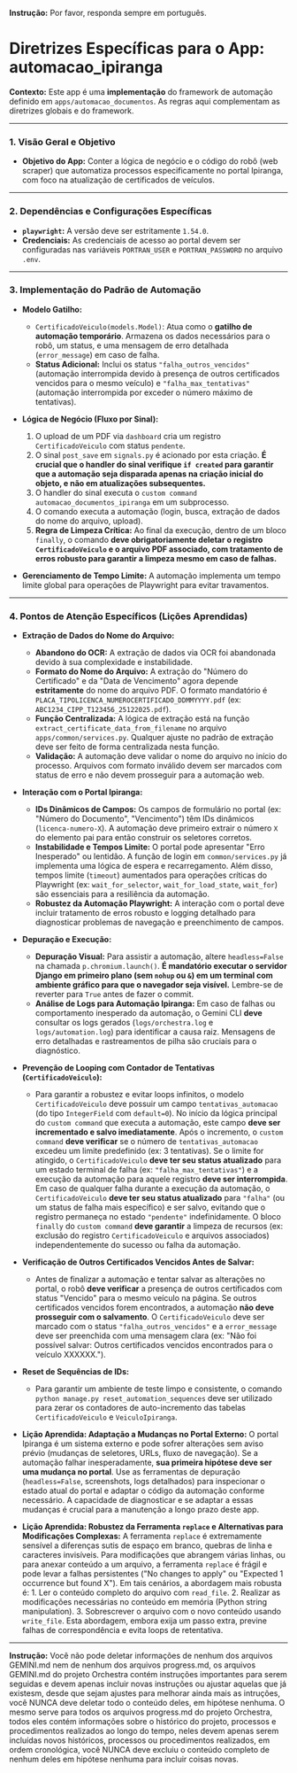 **Instrução:** Por favor, responda sempre em português.

# Diretrizes Específicas para o App: automacao_ipiranga

**Contexto:** Este app é uma **implementação** do framework de automação definido em `apps/automacao_documentos`. As regras aqui complementam as diretrizes globais e do framework.

---

### 1. Visão Geral e Objetivo

*   **Objetivo do App:** Conter a lógica de negócio e o código do robô (web scraper) que automatiza processos especificamente no portal Ipiranga, com foco na atualização de certificados de veículos.

---

### 2. Dependências e Configurações Específicas

*   **`playwright`:** A versão deve ser estritamente `1.54.0`.
*   **Credenciais:** As credenciais de acesso ao portal devem ser configuradas nas variáveis `PORTRAN_USER` e `PORTRAN_PASSWORD` no arquivo `.env`.

---

### 3. Implementação do Padrão de Automação

*   **Modelo Gatilho:**
    *   `CertificadoVeiculo(models.Model)`: Atua como o **gatilho de automação temporário**. Armazena os dados necessários para o robô, um status, e uma mensagem de erro detalhada (`error_message`) em caso de falha.
    *   **Status Adicional:** Inclui os status `"falha_outros_vencidos"` (automação interrompida devido à presença de outros certificados vencidos para o mesmo veículo) e `"falha_max_tentativas"` (automação interrompida por exceder o número máximo de tentativas).

*   **Lógica de Negócio (Fluxo por Sinal):**
    1.  O upload de um PDF via `dashboard` cria um registro `CertificadoVeiculo` com status `pendente`.
    2.  O sinal `post_save` em `signals.py` é acionado por esta criação. **É crucial que o handler do sinal verifique `if created` para garantir que a automação seja disparada apenas na criação inicial do objeto, e não em atualizações subsequentes.**
    3.  O handler do sinal executa o `custom command` `automacao_documentos_ipiranga` em um subprocesso.
    4.  O comando executa a automação (login, busca, extração de dados do nome do arquivo, upload).
    5.  **Regra de Limpeza Crítica:** Ao final da execução, dentro de um bloco `finally`, o comando **deve obrigatoriamente deletar o registro `CertificadoVeiculo` e o arquivo PDF associado, com tratamento de erros robusto para garantir a limpeza mesmo em caso de falhas.**

*   **Gerenciamento de Tempo Limite:** A automação implementa um tempo limite global para operações de Playwright para evitar travamentos.

---

### 4. Pontos de Atenção Específicos (Lições Aprendidas)

*   **Extração de Dados do Nome do Arquivo:**
    *   **Abandono do OCR:** A extração de dados via OCR foi abandonada devido à sua complexidade e instabilidade.
    *   **Formato do Nome do Arquivo:** A extração do "Número do Certificado" e da "Data de Vencimento" agora depende **estritamente** do nome do arquivo PDF. O formato mandatório é `PLACA_TIPOLICENCA_NUMEROCERTIFICADO_DDMMYYYY.pdf` (ex: `ABC1234_CIPP_T123456_25122025.pdf`).
    *   **Função Centralizada:** A lógica de extração está na função `extract_certificate_data_from_filename` no arquivo `apps/common/services.py`. Qualquer ajuste no padrão de extração deve ser feito de forma centralizada nesta função.
    *   **Validação:** A automação deve validar o nome do arquivo no início do processo. Arquivos com formato inválido devem ser marcados com status de erro e não devem prosseguir para a automação web.

*   **Interação com o Portal Ipiranga:**
    *   **IDs Dinâmicos de Campos:** Os campos de formulário no portal (ex: "Número do Documento", "Vencimento") têm IDs dinâmicos (`licenca-numero-X`). A automação deve primeiro extrair o número `X` do elemento pai para então construir os seletores corretos.
    *   **Instabilidade e Tempos Limite:** O portal pode apresentar "Erro Inesperado" ou lentidão. A função de login em `common/services.py` já implementa uma lógica de espera e recarregamento. Além disso, tempos limite (`timeout`) aumentados para operações críticas do Playwright (ex: `wait_for_selector`, `wait_for_load_state`, `wait_for`) são essenciais para a resiliência da automação.
    *   **Robustez da Automação Playwright:** A interação com o portal deve incluir tratamento de erros robusto e logging detalhado para diagnosticar problemas de navegação e preenchimento de campos.

*   **Depuração e Execução:**
    *   **Depuração Visual:** Para assistir a automação, altere `headless=False` na chamada `p.chromium.launch()`. **É mandatório executar o servidor Django em primeiro plano (sem `nohup` ou `&`) em um terminal com ambiente gráfico para que o navegador seja visível.** Lembre-se de reverter para `True` antes de fazer o commit.
    *   **Análise de Logs para Automação Ipiranga:** Em caso de falhas ou comportamento inesperado da automação, o Gemini CLI **deve** consultar os logs gerados (`logs/orchestra.log` e `logs/automation.log`) para identificar a causa raiz. Mensagens de erro detalhadas e rastreamentos de pilha são cruciais para o diagnóstico.

*   **Prevenção de Looping com Contador de Tentativas (`CertificadoVeiculo`):**
    *   Para garantir a robustez e evitar loops infinitos, o modelo `CertificadoVeiculo` deve possuir um campo `tentativas_automacao` (do tipo `IntegerField` com `default=0`). No início da lógica principal do `custom command` que executa a automação, este campo **deve ser incrementado e salvo imediatamente**. Após o incremento, o `custom command` **deve verificar** se o número de `tentativas_automacao` excedeu um limite predefinido (ex: 3 tentativas). Se o limite for atingido, o `CertificadoVeiculo` **deve ter seu status atualizado** para um estado terminal de falha (ex: `"falha_max_tentativas"`) e a execução da automação para aquele registro **deve ser interrompida**. Em caso de qualquer falha durante a execução da automação, o `CertificadoVeiculo` **deve ter seu status atualizado** para `"falha"` (ou um status de falha mais específico) e ser salvo, evitando que o registro permaneça no estado `"pendente"` indefinidamente. O bloco `finally` do `custom command` **deve garantir** a limpeza de recursos (ex: exclusão do registro `CertificadoVeiculo` e arquivos associados) independentemente do sucesso ou falha da automação.

*   **Verificação de Outros Certificados Vencidos Antes de Salvar:**
    *   Antes de finalizar a automação e tentar salvar as alterações no portal, o robô **deve verificar** a presença de outros certificados com status "Vencido" para o mesmo veículo na página. Se outros certificados vencidos forem encontrados, a automação **não deve prosseguir com o salvamento**. O `CertificadoVeiculo` deve ser marcado com o status `"falha_outros_vencidos"` e a `error_message` deve ser preenchida com uma mensagem clara (ex: "Não foi possível salvar: Outros certificados vencidos encontrados para o veículo XXXXXX.").

*   **Reset de Sequências de IDs:**
    *   Para garantir um ambiente de teste limpo e consistente, o comando `python manage.py reset_automation_sequences` deve ser utilizado para zerar os contadores de auto-incremento das tabelas `CertificadoVeiculo` e `VeiculoIpiranga`.

*   **Lição Aprendida: Adaptação a Mudanças no Portal Externo:** O portal Ipiranga é um sistema externo e pode sofrer alterações sem aviso prévio (mudanças de seletores, URLs, fluxo de navegação). Se a automação falhar inesperadamente, **sua primeira hipótese deve ser uma mudança no portal**. Use as ferramentas de depuração (`headless=False`, screenshots, logs detalhados) para inspecionar o estado atual do portal e adaptar o código da automação conforme necessário. A capacidade de diagnosticar e se adaptar a essas mudanças é crucial para a manutenção a longo prazo deste app.

*   **Lição Aprendida: Robustez da Ferramenta `replace` e Alternativas para Modificações Complexas:** A ferramenta `replace` é extremamente sensível a diferenças sutis de espaço em branco, quebras de linha e caracteres invisíveis. Para modificações que abrangem várias linhas, ou para anexar conteúdo a um arquivo, a ferramenta `replace` é frágil e pode levar a falhas persistentes ("No changes to apply" ou "Expected 1 occurrence but found X"). Em tais cenários, a abordagem mais robusta é: 1. Ler o conteúdo completo do arquivo com `read_file`. 2. Realizar as modificações necessárias no conteúdo em memória (Python string manipulation). 3. Sobrescrever o arquivo com o novo conteúdo usando `write_file`. Esta abordagem, embora exija um passo extra, previne falhas de correspondência e evita loops de retentativa.

---

**Instrução:** Você não pode deletar informações de nenhum dos arquivos GEMINI.md nem de nenhum dos arquivos progress.md, os arquivos GEMINI.md do projeto Orchestra contém instruções importantes para serem seguidas e devem apenas incluir novas instruções ou ajustar aquelas que já existesm, desde que sejam ajustes para melhorar ainda mais as intruções, você NUNCA deve deletar todo o conteúdo deles, em hipótese nenhuma. O mesmo serve para todos os arquivos progress.md do projeto Orchestra, todos eles contém informações sobre o histórico do projeto, processos e procedimentos realizados ao longo do tempo, neles devem apenas serem incluídas novos históricos, processos ou procedimentos realizados, em ordem cronológica, você NUNCA deve excluiu o conteúdo completo de nenhum deles em hipótese nenhuma para incluir coisas novas.
